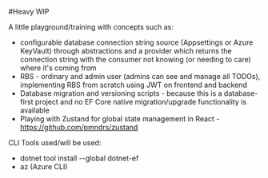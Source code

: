 #Heavy WIP

A little playground/training with concepts such as:
* configurable database connection string source (Appsettings or Azure KeyVault) through abstractions and a provider which returns the connection string with the consumer not knowing (or needing to care) where it's coming from 
* RBS - ordinary and admin user (admins can see and manage all TODOs), implementing RBS from scratch using JWT on frontend and backend
* Database migration and versioning scripts - because this is a database-first project and no EF Core native migration/upgrade functionality is available
* Playing with Zustand for global state management in React - https://github.com/pmndrs/zustand


CLI Tools used/will be used:
* dotnet tool install --global dotnet-ef
* az (Azure CLI)
